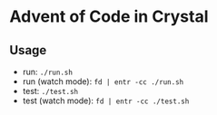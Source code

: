 # Advent of Code in Crystal

## Usage

- run: `./run.sh`
- run (watch mode): `fd | entr -cc ./run.sh`
- test: `./test.sh`
- test (watch mode): `fd | entr -cc ./test.sh`
